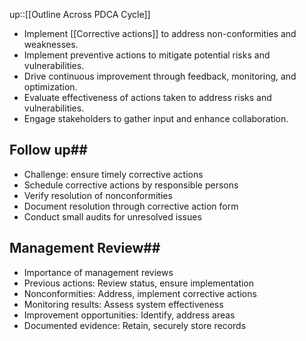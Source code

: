 up::[[Outline Across PDCA Cycle]]

- Implement [[Corrective actions]] to address non-conformities and weaknesses.
- Implement preventive actions to mitigate potential risks and vulnerabilities.
- Drive continuous improvement through feedback, monitoring, and optimization.
- Evaluate effectiveness of actions taken to address risks and vulnerabilities.
- Engage stakeholders to gather input and enhance collaboration.

## Follow up##

- Challenge: ensure timely corrective actions
- Schedule corrective actions by responsible persons
- Verify resolution of nonconformities
- Document resolution through corrective action form
- Conduct small audits for unresolved issues

## Management Review##

- Importance of management reviews
- Previous actions: Review status, ensure implementation
- Nonconformities: Address, implement corrective actions
- Monitoring results: Assess system effectiveness
- Improvement opportunities: Identify, address areas
- Documented evidence: Retain, securely store records